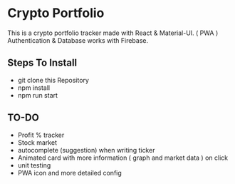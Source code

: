 # Crypto Portfolio

This is a crypto portfolio tracker made with React & Material-UI. ( PWA )
Authentication & Database works with Firebase.

## Steps To Install

- git clone this Repository
- npm install
- npm run start

## TO-DO

- Profit % tracker
- Stock market
- autocomplete (suggestion) when writing ticker
- Animated card with more information ( graph and market data ) on click
- unit testing
- PWA icon and more detailed config
